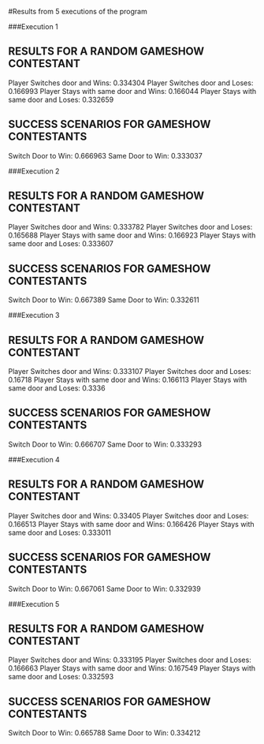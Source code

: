 #Results from 5 executions of the program

###Execution 1

RESULTS FOR A RANDOM GAMESHOW CONTESTANT
----------------------------------------
Player Switches door and Wins: 0.334304
Player Switches door and Loses: 0.166993
Player Stays with same door and Wins: 0.166044
Player Stays with same door and Loses: 0.332659

SUCCESS SCENARIOS FOR GAMESHOW CONTESTANTS
------------------------------------------
Switch Door to Win: 0.666963
Same Door to Win: 0.333037


###Execution 2

RESULTS FOR A RANDOM GAMESHOW CONTESTANT
----------------------------------------
Player Switches door and Wins: 0.333782
Player Switches door and Loses: 0.165688
Player Stays with same door and Wins: 0.166923
Player Stays with same door and Loses: 0.333607

SUCCESS SCENARIOS FOR GAMESHOW CONTESTANTS
------------------------------------------
Switch Door to Win: 0.667389
Same Door to Win: 0.332611


###Execution 3

RESULTS FOR A RANDOM GAMESHOW CONTESTANT
----------------------------------------
Player Switches door and Wins: 0.333107
Player Switches door and Loses: 0.16718
Player Stays with same door and Wins: 0.166113
Player Stays with same door and Loses: 0.3336

SUCCESS SCENARIOS FOR GAMESHOW CONTESTANTS
------------------------------------------
Switch Door to Win: 0.666707
Same Door to Win: 0.333293


###Execution 4

RESULTS FOR A RANDOM GAMESHOW CONTESTANT
----------------------------------------
Player Switches door and Wins: 0.33405
Player Switches door and Loses: 0.166513
Player Stays with same door and Wins: 0.166426
Player Stays with same door and Loses: 0.333011

SUCCESS SCENARIOS FOR GAMESHOW CONTESTANTS
------------------------------------------
Switch Door to Win: 0.667061
Same Door to Win: 0.332939


###Execution 5

RESULTS FOR A RANDOM GAMESHOW CONTESTANT
----------------------------------------
Player Switches door and Wins: 0.333195
Player Switches door and Loses: 0.166663
Player Stays with same door and Wins: 0.167549
Player Stays with same door and Loses: 0.332593

SUCCESS SCENARIOS FOR GAMESHOW CONTESTANTS
------------------------------------------
Switch Door to Win: 0.665788
Same Door to Win: 0.334212
